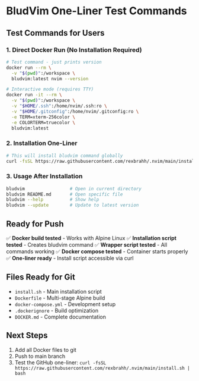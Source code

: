 # BludVim One-Liner Test Commands

## Test Commands for Users

### 1. **Direct Docker Run (No Installation Required)**
```bash
# Test command - just prints version
docker run --rm \
  -v "$(pwd)":/workspace \
  bludvim:latest nvim --version

# Interactive mode (requires TTY)
docker run -it --rm \
  -v "$(pwd)":/workspace \
  -v "$HOME/.ssh":/home/nvim/.ssh:ro \
  -v "$HOME/.gitconfig":/home/nvim/.gitconfig:ro \
  -e TERM=xterm-256color \
  -e COLORTERM=truecolor \
  bludvim:latest
```

### 2. **Installation One-Liner**
```bash
# This will install bludvim command globally
curl -fsSL https://raw.githubusercontent.com/rexbrahh/.nvim/main/install.sh | bash
```

### 3. **Usage After Installation**
```bash
bludvim                 # Open in current directory
bludvim README.md       # Open specific file
bludvim --help          # Show help
bludvim --update        # Update to latest version
```

## Ready for Push

✅ **Docker build tested** - Works with Alpine Linux
✅ **Installation script tested** - Creates bludvim command
✅ **Wrapper script tested** - All commands working
✅ **Docker compose tested** - Container starts properly
✅ **One-liner ready** - Install script accessible via curl

## Files Ready for Git

- `install.sh` - Main installation script
- `Dockerfile` - Multi-stage Alpine build
- `docker-compose.yml` - Development setup
- `.dockerignore` - Build optimization
- `DOCKER.md` - Complete documentation

## Next Steps

1. Add all Docker files to git
2. Push to main branch
3. Test the GitHub one-liner: `curl -fsSL https://raw.githubusercontent.com/rexbrahh/.nvim/main/install.sh | bash`

